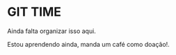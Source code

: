 # GIT TIME

Ainda falta organizar isso aqui.

Estou aprendendo ainda, manda um café como doação!.


